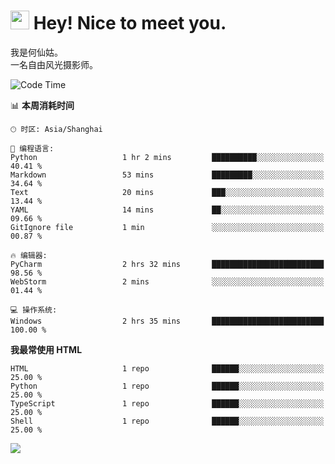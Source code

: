 <h1><img src="https://emojis.slackmojis.com/emojis/images/1531849430/4246/blob-sunglasses.gif?1531849430" width="30"/> Hey! Nice to meet you.</h1>

我是何仙姑。<br>
一名自由风光摄影师。<br>

<!--START_SECTION:waka-->
![Code Time](http://img.shields.io/badge/Code%20Time-10%20hrs%2023%20mins-blue)

📊 **本周消耗时间** 

```text
🕑︎ 时区: Asia/Shanghai

💬 编程语言: 
Python                   1 hr 2 mins         ██████████░░░░░░░░░░░░░░░   40.41 % 
Markdown                 53 mins             █████████░░░░░░░░░░░░░░░░   34.64 % 
Text                     20 mins             ███░░░░░░░░░░░░░░░░░░░░░░   13.44 % 
YAML                     14 mins             ██░░░░░░░░░░░░░░░░░░░░░░░   09.66 % 
GitIgnore file           1 min               ░░░░░░░░░░░░░░░░░░░░░░░░░   00.87 % 

🔥 编辑器: 
PyCharm                  2 hrs 32 mins       █████████████████████████   98.56 % 
WebStorm                 2 mins              ░░░░░░░░░░░░░░░░░░░░░░░░░   01.44 % 

💻 操作系统: 
Windows                  2 hrs 35 mins       █████████████████████████   100.00 % 
```

**我最常使用 HTML** 

```text
HTML                     1 repo              ██████░░░░░░░░░░░░░░░░░░░   25.00 % 
Python                   1 repo              ██████░░░░░░░░░░░░░░░░░░░   25.00 % 
TypeScript               1 repo              ██████░░░░░░░░░░░░░░░░░░░   25.00 % 
Shell                    1 repo              ██████░░░░░░░░░░░░░░░░░░░   25.00 % 
```




<!--END_SECTION:waka-->


![](https://komarev.com/ghpvc/?username=hexgu)
